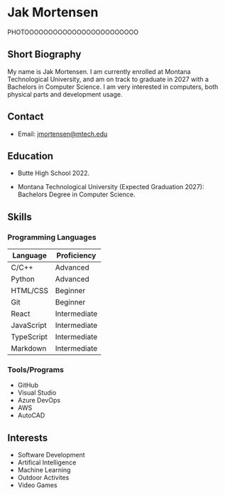 # Jak Mortensen

PHOTOOOOOOOOOOOOOOOOOOOOOOOO

## Short Biography

My name is Jak Mortensen. I am currently enrolled at Montana Technological University, and am on track to graduate in 2027 with a Bachelors in Computer Science. I am very interested in computers, both physical parts and development usage.

## Contact

- Email: [jmortensen@mtech.edu](mailto:jmortensen@mtech.edu)

## Education

- Butte High School 2022.

- Montana Technological University (Expected Graduation 2027): Bachelors Degree in Computer Science.

## Skills

### Programming Languages

| Language           | Proficiency      |
|--------------------|------------------|
| C/C++              | Advanced         |
| Python             | Advanced         |
| HTML/CSS           | Beginner         |
| Git                | Beginner         |
| React              | Intermediate     |
| JavaScript         | Intermediate     |
| TypeScript         | Intermediate     |
| Markdown           | Intermediate     |

### Tools/Programs

- GitHub 
- Visual Studio
- Azure DevOps
- AWS
- AutoCAD

## Interests

- Software Development
- Artifical Intelligence
- Machine Learning
- Outdoor Activites
- Video Games

